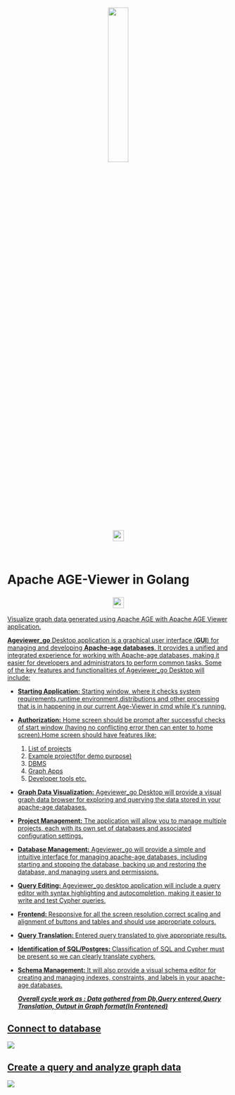 <br>

<p align="center">
     <img src="https://age.apache.org/age-manual/master/_static/logo.png" width="30%" height="30%">
<br>


</br>
<img src="https://img.shields.io/badge/Viewer-in%20GO-green"" height="25" height="30% alt="Apache AGE">
</p>
<br>

# Apache AGE-Viewer in Golang

<h3 align="center">
    <a href="https://age.apache.org/age-manual/master/_static/logo.png" target="_blank">
        <img src="https://age.apache.org/age-manual/master/_static/logo.png"" height="25" height="30% alt="Apache AGE">
</h3>
<p>
Visualize graph data generated using Apache AGE with Apache AGE Viewer application.


**Ageviewer_go** Desktop application is a graphical user interface (**GUI**) for managing and developing **Apache-age databases**. It provides a unified and integrated experience for working with Apache-age databases, making it easier for developers and administrators to perform common tasks. Some of the key features and functionalities of Ageviewer_go Desktop will include:

- <b>Starting Application:</b> Starting window, where it checks system requirements,runtime environment,distributions and other processing that is in happening in our current Age-Viewer in cmd while it's running.
     
- <b>Authorization:</b> Home screen should be prompt after successful checks of start window (having no conflicting error then can enter to home screen).Home screen should have features like:
     <ol>
       <li>List of projects</li>
       <li> Example project(for demo purpose)</li>
       <li>DBMS</li>
       <li>Graph Apps</li>
       <li>Developer tools etc.</li>
     </ol>
  
- <b>Graph Data Visualization:</b> Ageviewer_go Desktop will provide a visual graph data browser for exploring and querying the data stored in your apache-age databases.
  
- <b>Project Management:</b> The application will allow you to manage multiple projects, each with its own set of databases and associated configuration settings.
 
- <b>Database Management:</b> Ageviewer_go will provide a simple and intuitive interface for managing apache-age databases, including starting and stopping the database, backing up and restoring the database, and managing users and permissions.
 
- <b>Query Editing:</b> Ageviewer_go desktop application will include a query editor with syntax highlighting and autocompletion, making it easier to write and test Cypher queries.
     
- <b>Frontend: </b> Responsive for all the screen resolution,correct scaling and alignment of buttons and tables and should use appropriate colours.
   
- <b>Query Translation: </b> Entered query translated to give appropriate results.
     
- <b> Identification of SQL/Postgres: </b> Classification of SQL and Cypher must be present so we can clearly translate cyphers.
    
- <b>Schema Management:</b> It will also provide a visual schema editor for creating and managing indexes, constraints, and labels in your apache-age databases.
     
   <b><i>Overall cycle work as : Data gathered from Db,Query entered,Query Translation, Output in Graph format(In Frontened)</b></i>


</p>
<h2>Connect to database</h2>
<img src="https://user-images.githubusercontent.com/67288224/217324853-2755019a-bb3a-435d-8eb5-c48fc18df9ce.png"/>
<h2>Create a query and analyze graph data</h2>
<img src="https://user-images.githubusercontent.com/67288224/217334417-ff6e51ce-de51-46d5-bf32-098974967e33.gif"/>
